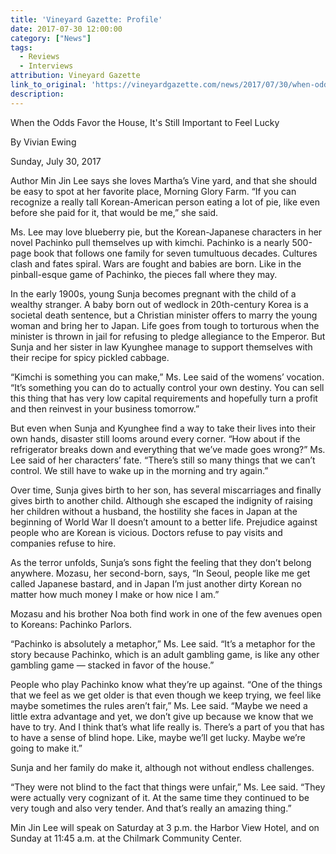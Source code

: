 ```yaml
---
title: 'Vineyard Gazette: Profile'
date: 2017-07-30 12:00:00
category: ["News"]
tags:
  - Reviews
  - Interviews
attribution: Vineyard Gazette
link_to_original: 'https://vineyardgazette.com/news/2017/07/30/when-odds-favor-house-its-still-important-feel-lucky'
description:
---
```



When the Odds Favor the House, It's Still Important to Feel Lucky

By Vivian Ewing

Sunday, July 30, 2017

Author Min Jin Lee says she loves Martha’s Vine yard, and that she should be easy to spot at her favorite place, Morning Glory Farm. “If you can recognize a really tall Korean-American person eating a lot of pie, like even before she paid for it, that would be me,” she said.

Ms. Lee may love blueberry pie, but the Korean-Japanese characters in her novel Pachinko pull themselves up with kimchi. Pachinko is a nearly 500-page book that follows one family for seven tumultuous decades. Cultures clash and fates spiral. Wars are fought and babies are born. Like in the pinball-esque game of Pachinko, the pieces fall where they may.

In the early 1900s, young Sunja becomes pregnant with the child of a wealthy stranger. A baby born out of wedlock in 20th-century Korea is a societal death sentence, but a Christian minister offers to marry the young woman and bring her to Japan. Life goes from tough to torturous when the minister is thrown in jail for refusing to pledge allegiance to the Emperor. But Sunja and her sister in law Kyunghee manage to support themselves with their recipe for spicy pickled cabbage.

“Kimchi is something you can make,” Ms. Lee said of the womens’ vocation. “It’s something you can do to actually control your own destiny. You can sell this thing that has very low capital requirements and hopefully turn a profit and then reinvest in your business tomorrow.”

But even when Sunja and Kyunghee find a way to take their lives into their own hands, disaster still looms around every corner. “How about if the refrigerator breaks down and everything that we’ve made goes wrong?” Ms. Lee said of her characters’ fate. “There’s still so many things that we can’t control. We still have to wake up in the morning and try again.”

Over time, Sunja gives birth to her son, has several miscarriages and finally gives birth to another child. Although she escaped the indignity of raising her children without a husband, the hostility she faces in Japan at the beginning of World War II doesn’t amount to a better life. Prejudice against people who are Korean is vicious. Doctors refuse to pay visits and companies refuse to hire.

As the terror unfolds, Sunja’s sons fight the feeling that they don’t belong anywhere. Mozasu, her second-born, says, “In Seoul, people like me get called Japanese bastard, and in Japan I’m just another dirty Korean no matter how much money I make or how nice I am.”

Mozasu and his brother Noa both find work in one of the few avenues open to Koreans: Pachinko Parlors.

“Pachinko is absolutely a metaphor,” Ms. Lee said. “It’s a metaphor for the story because Pachinko, which is an adult gambling game, is like any other gambling game — stacked in favor of the house.”

People who play Pachinko know what they’re up against. “One of the things that we feel as we get older is that even though we keep trying, we feel like maybe sometimes the rules aren’t fair,” Ms. Lee said. “Maybe we need a little extra advantage and yet, we don’t give up because we know that we have to try. And I think that’s what life really is. There’s a part of you that has to have a sense of blind hope. Like, maybe we’ll get lucky. Maybe we’re going to make it.”

Sunja and her family do make it, although not without endless challenges.

“They were not blind to the fact that things were unfair,” Ms. Lee said. “They were actually very cognizant of it. At the same time they continued to be very tough and also very tender. And that’s really an amazing thing.”

Min Jin Lee will speak on Saturday at 3 p.m. the Harbor View Hotel, and on Sunday at 11:45 a.m. at the Chilmark Community Center.